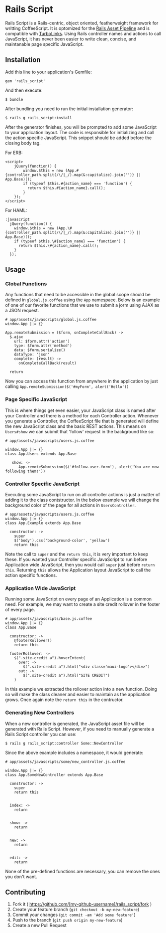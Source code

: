 # Rails Script

Rails Script is a Rails-centric, object oriented, featherweight framework for writting CoffeeScript.  It is optomized for the [Rails Asset Pipeline](http://guides.rubyonrails.org/asset_pipeline.html) and is compatible with [TurboLinks](https://github.com/rails/turbolinks).  Using Rails controller names and actions to call JavaScript, it has never been easier to write clean, concise, and maintanable page specific JavaScript.

## Installation

Add this line to your application's Gemfile:

    gem 'rails_script'

And then execute:

    $ bundle
    
After bundling you need to run the initial installation generator:

    $ rails g rails_script:install
    
After the generator finishes, you will be prompted to add some JavaScript to your application layout.  The code is responsible for initializing and call the action specific JavaScript.  This snippet should be added before the closing body tag.

For ERB:
```
<script>
    jQuery(function() {
        window.$this = new (App.#{controller_path.split(/\/|_/).map(&:capitalize).join('')} || App.Base)();
        if (typeof $this.#{action_name} === 'function') {
          return $this.#{action_name}.call();
        }
    });
</script>
```

For HAML:
```
:javascript
  jQuery(function() {
    window.$this = new (App.\#{controller_path.split(/\/|_/).map(&:capitalize).join('')} || App.Base)();
    if (typeof $this.\#{action_name} === 'function') {
      return $this.\#{action_name}.call();
    }
  });
```

## Usage

### Global Functions

Any functions that need to be accessible in the global scope should be defined in ```global.js.coffee``` using the ```App``` namespace.  Below is an example of one of our favorite functions that we use to submit a jorm using AJAX as a JSON request.

```
# app/assets/javascripts/global.js.coffee
window.App ||= {}

App.remoteSubmission = ($form, onCompleteCallBack) ->
  $.ajax
    url: $form.attr('action')
    type: $form.attr('method')
    data: $form.serialize()
    dataType: 'json'
    complete: (result) ->
      onCompleteCallBack(result)

  return
```

Now you can access this function from anywhere in the application by just calling ```App.remoteSubmission($('#myForm', alert('Hello'))```


### Page Specific JavaScript

This is where things get even easier, your JavaScript class is named after your Controller and there is a method for each Controller action.  Whenever you generate a Controller, the CoffeeScript file that is generated will define the new JavaScript class and the basic REST actions.  This means on ```Users#show``` we can submit that 'follow' request in the background like so:

```
# app/assets/javascripts/users.js.coffee

window.App ||= {}
class App.Users extends App.Base

   show: ->
      App.remoteSubmission($('#follow-user-form'), alert('You are now following them!'))
```


### Controller Specific JavaScript

Executing some JavaScript to run on all controller actions is just a matter of adding it to the class contstructor.  In the below example we will change the background color of the page for all actions in ```UsersController```.

```
# app/assets/javascripts/users.js.coffee
window.App ||= {}
class App.Example extends App.Base

  constructor: ->
    super
    $('body').css('background-color', 'yellow')
    return this
```

Note the call to ```super``` and the ```return this```, it is very important to keep these.  If you wanted your Controller specific JavaScript to run before Application wide JavaScript, then you would call ```super``` just before ```return this```.  Returning ```this``` allows the Application layout JavaScript to call the action specific functions.


### Application Wide JavaScript

Running some JavaScript on every page of an Application is a common need.  For example, we may want to create a site credit rollover in the footer of every page.

```
# app/assets/javascripts/base.js.coffee
window.App ||= {}
class App.Base

  constructor: ->
    @footerRollover()
    return this
    
  footerRollover: ->
    $(".site-credit a").hoverIntent(
      over: ->
        $(".site-credit a").html("<div class='maui-logo'></div>")
      out: ->
        $(".site-credit a").html("SITE CREDIT")
    )
```

In this example we extracted the rollover action into a new function.  Doing so will make the class cleaner and easier to maintain as the application grows.  Once again note the ```return this``` in the contructor.


### Generating New Controllers

When a new controller is generated, the JavaScript asset file will be generated with Rails Script.  However, if you need to manually generate a Rails Script controller you can use:

    $ rails g rails_script:controller Some::NewController
    
Since the above example includes a namespace, it would generate:

```
# app/assets/javascripts/some/new_controller.js.coffee

window.App ||= {}
class App.SomeNewController extends App.Base

  constructor: ->
    super
    return this


  index: ->
    return


  show: ->
    return


  new: ->
    return


  edit: ->
    return
```

None of the pre-defined functions are necessary, you can remove the ones you don't want.


## Contributing

1. Fork it ( https://github.com/[my-github-username]/rails_script/fork )
2. Create your feature branch (`git checkout -b my-new-feature`)
3. Commit your changes (`git commit -am 'Add some feature'`)
4. Push to the branch (`git push origin my-new-feature`)
5. Create a new Pull Request
